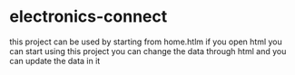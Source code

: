 # electronics-connect
this project can be used by starting from home.htlm
if you open html you can start using this project 
you can change the data through html and you can update the data in it 
